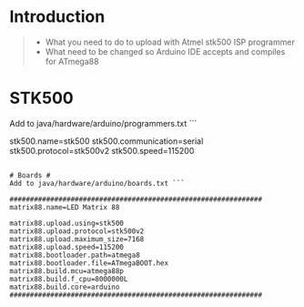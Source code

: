 # Introduction #

> - What you need to do to upload with Atmel stk500 ISP programmer
> - What need to be changed so Arduino IDE accepts and compiles for ATmega88


# STK500 #
Add to java/hardware/arduino/programmers.txt ```

stk500.name=stk500
stk500.communication=serial
stk500.protocol=stk500v2
stk500.speed=115200
```

# Boards #
Add to java/hardware/arduino/boards.txt ```

##############################################################
matrix88.name=LED Matrix 88

matrix88.upload.using=stk500
matrix88.upload.protocol=stk500v2
matrix88.upload.maximum_size=7168
matrix88.upload.speed=115200
matrix88.bootloader.path=atmega8
matrix88.bootloader.file=ATmegaBOOT.hex
matrix88.build.mcu=atmega88p
matrix88.build.f_cpu=8000000L
matrix88.build.core=arduino
##############################################################
```